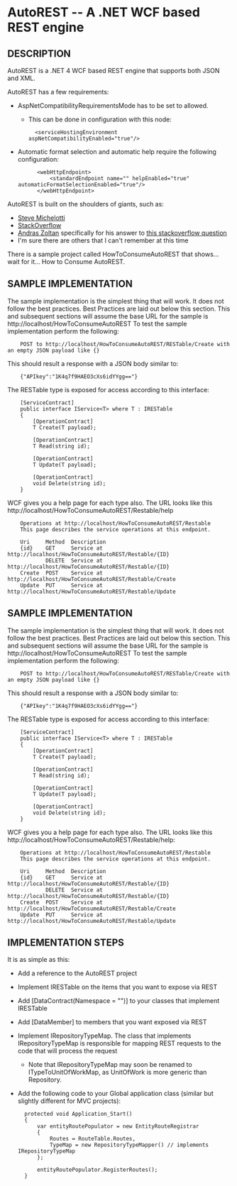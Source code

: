 AutoREST -- A .NET WCF based REST engine
====================================

## DESCRIPTION

AutoREST is a .NET 4 WCF based REST engine that supports both JSON and XML.

AutoREST has a few requirements:

* AspNetCompatibilityRequirementsMode has to be set to allowed.  
	* This can be done in configuration with this node:
	
			<serviceHostingEnvironment aspNetCompatibilityEnabled="true"/>
			
* Automatic format selection and automatic help require the following configuration:
	
			<webHttpEndpoint>
				<standardEndpoint name="" helpEnabled="true" automaticFormatSelectionEnabled="true"/>
			</webHttpEndpoint>
	
AutoREST is built on the shoulders of giants, such as:

* [Steve Michelotti](http://geekswithblogs.net/michelotti/archive/2010/08/21/restful-wcf-services-with-no-svc-file-and-no-config.aspx)
* [StackOverflow](http://www.stackoverflow.com)
* [Andras Zoltan](http://stackoverflow.com/users/157701/andras-zoltan) specifically for his answer to [this stackoverflow question](http://stackoverflow.com/questions/3021613/how-to-pre-load-all-deployed-assemblies-for-an-appdomain)
* I'm sure there are others that I can't remember at this time

There is a sample project called HowToConsumeAutoREST that shows... wait for it... How to Consume AutoREST.

## SAMPLE IMPLEMENTATION

The sample implementation is the simplest thing that will work.  It does not follow the best practices.  Best Practices are laid out below this section.
This and subsequent sections will assume the base URL for the sample is http://localhost/HowToConsumeAutoREST
To test the sample implementation perform the following:

		POST to http://localhost/HowToConsumeAutoREST/RESTable/Create with an empty JSON payload like {} 
		
This should result a response with a JSON body similar to:

		{"APIkey":"1K4q7f9HAEO3cXs6idYYgg=="}
		
The RESTable type is exposed for access according to this interface:

		[ServiceContract]
		public interface IService<T> where T : IRESTable
		{
			[OperationContract]
			T Create(T payload);

			[OperationContract]
			T Read(string id);

			[OperationContract]
			T Update(T payload);

			[OperationContract]
			void Delete(string id);
		}
		
WCF gives you a help page for each type also.  The URL looks like this http://localhost/HowToConsumeAutoREST/Restable/help
		
		Operations at http://localhost/HowToConsumeAutoREST/Restable
		This page describes the service operations at this endpoint.

		Uri		Method	Description
		{id}	GET		Service at http://localhost/HowToConsumeAutoREST/Restable/{ID}
				DELETE	Service at http://localhost/HowToConsumeAutoREST/Restable/{ID}
		Create	POST	Service at http://localhost/HowToConsumeAutoREST/Restable/Create
		Update	PUT		Service at http://localhost/HowToConsumeAutoREST/Restable/Update
		
## SAMPLE IMPLEMENTATION

The sample implementation is the simplest thing that will work.  It does not follow the best practices.  Best Practices are laid out below this section.
This and subsequent sections will assume the base URL for the sample is http://localhost/HowToConsumeAutoREST
To test the sample implementation perform the following:

		POST to http://localhost/HowToConsumeAutoREST/RESTable/Create with an empty JSON payload like {} 
		
This should result a response with a JSON body similar to:

		{"APIkey":"1K4q7f9HAEO3cXs6idYYgg=="}
		
The RESTable type is exposed for access according to this interface:

		[ServiceContract]
		public interface IService<T> where T : IRESTable
		{
			[OperationContract]
			T Create(T payload);

			[OperationContract]
			T Read(string id);

			[OperationContract]
			T Update(T payload);

			[OperationContract]
			void Delete(string id);
		}
		
WCF gives you a help page for each type also.  The URL looks like this http://localhost/HowToConsumeAutoREST/Restable/help:
		
		Operations at http://localhost/HowToConsumeAutoREST/Restable
		This page describes the service operations at this endpoint.

		Uri		Method	Description
		{id}	GET		Service at http://localhost/HowToConsumeAutoREST/Restable/{ID}
				DELETE	Service at http://localhost/HowToConsumeAutoREST/Restable/{ID}
		Create	POST	Service at http://localhost/HowToConsumeAutoREST/Restable/Create
		Update	PUT		Service at http://localhost/HowToConsumeAutoREST/Restable/Update
		
## IMPLEMENTATION STEPS

It is as simple as this:

* Add a reference to the AutoREST project
* Implement IRESTable on the items that you want to expose via REST
* Add [DataContract(Namespace = "")] to your classes that implement IRESTable
* Add [DataMember] to members that you want exposed via REST
* Implement IRepositoryTypeMap.  The class that implements IRepositoryTypeMap is responsible for mapping REST requests to the code that will process the request
	* Note that IRepositoryTypeMap may soon be renamed to ITypeToUnitOfWorkMap, as UnitOfWork is more generic than Repository.  
* Add the following code to your Global application class (similar but slightly different for MVC projects):

		protected void Application_Start()
        {
            var entityRoutePopulator = new EntityRouteRegistrar
            {
                Routes = RouteTable.Routes,
                TypeMap = new RepositoryTypeMapper() // implements IRepositoryTypeMap
            };

            entityRoutePopulator.RegisterRoutes();
        }
		
		